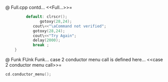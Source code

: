 @ Full.cpp contd...
<<Full...>>=
```Cpp
	     default: clrscr();
		       gotoxy(28,24);
			cout\<<"\aCommand not verified";
			gotoxy(28,24);
			cout\<<"Try Again";
			delay(2000);
			break ;
	}
```

@ Funk FUnk Funk... case 2 conductor menu call is defined here...
<<case 2 conductor menu call>>=
```Cpp
cd.conductor_menu();
```